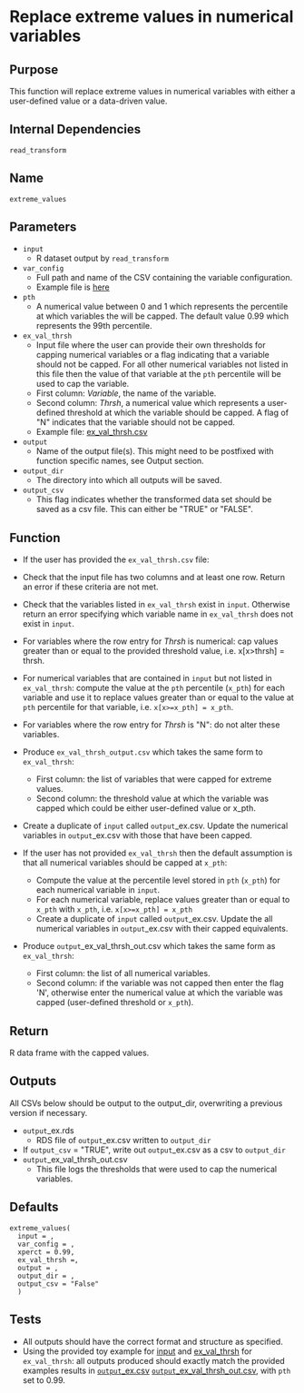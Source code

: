 # Replace extreme values in numerical variables

## Purpose
This function will replace extreme values in numerical variables with either a user-defined value or a data-driven value.

## Internal Dependencies
`read_transform`

## Name
`extreme_values`

## Parameters
* `input`
  * R dataset output by `read_transform`
* `var_config`
    * Full path and name of the CSV containing the variable configuration.
    * Example file is [here](./example_metadata_files/var_config.csv)
* `pth`
  * A numerical value between 0 and 1 which represents the percentile at which variables the will be capped. The default value 0.99 which represents the 99th percentile.
* `ex_val_thrsh`
    * Input file where the user can provide their own thresholds for capping numerical variables or a flag indicating that a variable should not be capped. For all other numerical variables not listed in this file then the value of that variable at the `pth` percentile will be used to cap the variable.
    * First column: _Variable_, the name of the variable.
    * Second column: _Thrsh_, a numerical value which represents a user-defined threshold at which the variable should be capped. A flag of "N" indicates that the variable should not be capped.
    * Example file: [ex_val_thrsh.csv](./example_metadata_files/ex_val_thrsh.csv)
* `output`
  * Name of the output file(s). This might need to be postfixed with function specific names, see Output section.
* `output_dir`
  * The directory into which all outputs will be saved.
* `output_csv`
  * This flag indicates whether the transformed data set should be saved as a csv file. This can either be "TRUE" or "FALSE".

## Function  
* If the user has provided the `ex_val_thrsh.csv` file:
 * Check that the input file has two columns and at least one row. Return an error if these criteria are not met.
 * Check that the variables listed in `ex_val_thrsh` exist in `input`. Otherwise return an error specifying which variable name in `ex_val_thrsh` does not exist in `input`.
 * For variables where the row entry for _Thrsh_ is numerical: cap values greater than or equal to the provided threshold value, i.e. x[x>thrsh] = thrsh.
 * For numerical variables that are contained in `input` but not listed in `ex_val_thrsh`:  compute the value at the `pth` percentile (`x_pth`) for each variable and use it to replace values greater than or equal to the value at `pth` percentile for that variable, i.e. `x[x>=x_pth] = x_pth`.
 * For variables where the row entry for _Thrsh_ is "N": do not alter these variables.
 * Produce `ex_val_thrsh_output.csv` which takes the same <duplicate> form to `ex_val_thrsh`:
   * First column: the list of variables that were capped for extreme values.
   * Second column: the threshold value at which the variable was capped which could be either user-defined value or x_pth.
 * Create a duplicate of `input` called `output`_ex.csv. Update the numerical variables in `output`_ex.csv with those that have been capped.

* If the user has not provided `ex_val_thrsh` then the default assumption is that all numerical variables should be capped at `x_pth`:
  * Compute the value at the percentile level stored in `pth` (`x_pth`) for each numerical variable in `input`.
  * For each numerical variable, replace values greater than or equal to `x_pth` with `x_pth`, i.e. `x[x>=x_pth] = x_pth`
  * Create a duplicate of `input` called `output`_ex.csv. Update the all numerical variables in `output`_ex.csv with their capped equivalents.

* Produce `output`_ex_val_thrsh_out.csv which takes the same form as `ex_val_thrsh`:
    * First column: the list of all numerical variables.
    * Second column: if the variable was not capped then enter the flag 'N', otherwise enter the numerical value at which the variable was capped (user-defined threshold or `x_pth`).

## Return
R data frame with the capped values.

## Outputs
All CSVs below should be output to the output_dir, overwriting a previous version if necessary.
* `output`_ex.rds
  * RDS file of `output`_ex.csv written to `output_dir`
* If `output_csv` = "TRUE", write out `output`_ex.csv as a csv to `output_dir`
* `output`_ex_val_thrsh_out.csv
  * This file logs the thresholds that were used to cap the numerical variables.

## Defaults
```
extreme_values(
  input = ,
  var_config = ,
  xperct = 0.99,
  ex_val_thrsh =,
  output = ,
  output_dir = ,
  output_csv = "False"
  )  
```

## Tests
* All outputs should have the correct format and structure as specified.
* Using the provided toy example for [input](./example_data/mtcars.csv) and [ex_val_thrsh](./example_metadata_files/ex_val_thrsh.csv) for `ex_val_thrsh`: all outputs produced should exactly match the provided examples results in [`output`_ex.csv](./example_output_csvs/ex_mtcars.csv) [`output`_ex_val_thrsh_out.csv](./example_output_csvs/ex_val_thrsh_out.csv), with `pth` set to 0.99.
